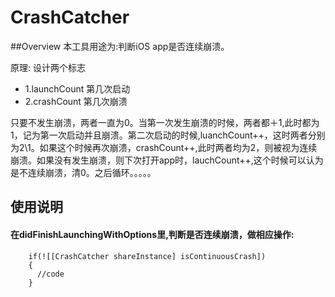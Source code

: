 # CrashCatcher

##Overview
 本工具用途为:判断iOS app是否连续崩溃。
 
 原理: 设计两个标志  
 
* 1.launchCount  第几次启动
* 2.crashCount   第几次崩溃       
         
 只要不发生崩溃，两者一直为0。当第一次发生崩溃的时候，两者都＋1,此时都为1，记为第一次启动并且崩溃。第二次启动的时候,luanchCount++，这时两者分别为2\1。如果这个时候再次崩溃，crashCount++,此时两者均为2，则被视为连续崩溃。如果没有发生崩溃，则下次打开app时，lauchCount++,这个时候可以认为是不连续崩溃，清0。之后循环。。。。。
      

## 使用说明
####  在didFinishLaunchingWithOptions里,判断是否连续崩溃，做相应操作:

```
    if(![[CrashCatcher shareInstance] isContinuousCrash])
    {
      //code
    }
````     

 
 

